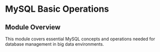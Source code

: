 # MySQL Basic Operations

## Module Overview

This module covers essential MySQL concepts and operations needed for database management in big data environments.

